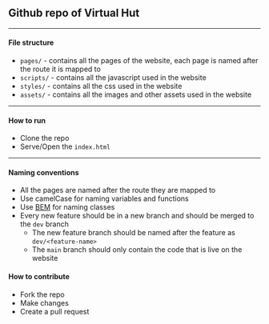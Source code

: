 ## Github repo of Virtual Hut

---

#### File structure

- `pages/` - contains all the pages of the website, each page is named after the route it is mapped to
- `scripts/` - contains all the javascript used in the website
- `styles/` - contains all the css used in the website
- `assets/` - contains all the images and other assets used in the website

---

#### How to run

- Clone the repo
- Serve/Open the `index.html`

---

#### Naming conventions

- All the pages are named after the route they are mapped to
- Use camelCase for naming variables and functions
- Use [BEM]('https://en.bem.info/methodology/naming-convention/') for naming classes
- Every new feature should be in a new branch and should be merged to the `dev` branch
  - The new feature branch should be named after the feature as `dev/<feature-name>`
  - The `main` branch should only contain the code that is live on the website

#### How to contribute

- Fork the repo
- Make changes
- Create a pull request
